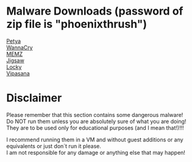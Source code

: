 # Malware Downloads (password of zip file is "phoenixthrush")

[Petya](https://phoenixthrush.com/phoenixzoo/Petya/Petya.zip) <br/>
[WannaCry](https://phoenixthrush.com/phoenixzoo/WannaCry/WannaCry.zip) <br/>
[MEMZ](https://phoenixthrush.com/phoenixzoo/MEMZ/MEMZ.zip) <br/>
[Jigsaw](https://phoenixthrush.com/phoenixzoo/Jigsaw/Jigsaw.zip) <br/>
[Locky](https://phoenixthrush.com/phoenixzoo/Locky/Locky.zip) <br/>
[Vipasana](https://phoenixthrush.com/phoenixzoo/Vipasana/Vipasana.zip)


# Disclaimer

Please remember that this section contains some dangerous malware! <br/>
Do NOT run them unless you are absolutely sure of what you are doing! <br/>
They are to be used only for educational purposes (and I mean that!)!!! <br/>

I recommend running them in a VM and without guest additions or any equivalents or just don´t run it please. <br/>
I am not responsible for any damage or anything else that may happen!

